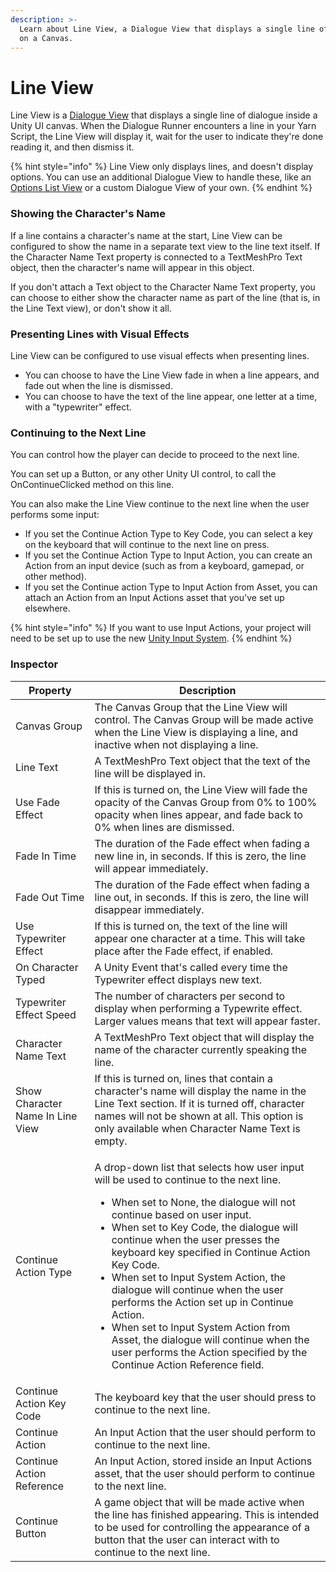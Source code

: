 ```yaml
---
description: >-
  Learn about Line View, a Dialogue View that displays a single line of dialogue
  on a Canvas.
---
```


# Line View

Line View is a [Dialogue View](README.md) that displays a single line of dialogue inside a Unity UI canvas. When the Dialogue Runner encounters a line in your Yarn Script, the Line View will display it, wait for the user to indicate they're done reading it, and then dismiss it.

{% hint style="info" %}
Line View only displays lines, and doesn't display options. You can use an additional Dialogue View to handle these, like an [Options List View](options-list-view.md) or a custom Dialogue View of your own.
{% endhint %}

### Showing the Character's Name

If a line contains a character's name at the start, Line View can be configured to show the name in a separate text view to the line text itself. If the Character Name Text property is connected to a TextMeshPro Text object, then the character's name will appear in this object.

If you don't attach a Text object to the Character Name Text property, you can choose to either show the character name as part of the line (that is, in the Line Text view), or don't show it all.

### Presenting Lines with Visual Effects

Line View can be configured to use visual effects when presenting lines.

* You can choose to have the Line View fade in when a line appears, and fade out when the line is dismissed.
* You can choose to have the text of the line appear, one letter at a time, with a "typewriter" effect.

### Continuing to the Next Line

You can control how the player can decide to proceed to the next line.

You can set up a Button, or any other Unity UI control, to call the OnContinueClicked method on this line.

You can also make the Line View continue to the next line when the user performs some input:

* If you set the Continue Action Type to Key Code, you can select a key on the keyboard that will continue to the next line on press.
* If you set the Continue Action Type to Input Action, you can create an Action from an input device (such as from a keyboard, gamepad, or other method).
* If you set the Continue action Type to Input Action from Asset, you can attach an Action from an Input Actions asset that you've set up elsewhere.

{% hint style="info" %}
If you want to use Input Actions, your project will need to be set up to use the new [Unity Input System](https://docs.unity3d.com/Packages/com.unity.inputsystem@1.2/manual/index.html).
{% endhint %}

### Inspector

| Property                         | Description                                                                                                                                                                                                                                                                                                                                                                                                                                                                                                                                                                                                                       |
| -------------------------------- | --------------------------------------------------------------------------------------------------------------------------------------------------------------------------------------------------------------------------------------------------------------------------------------------------------------------------------------------------------------------------------------------------------------------------------------------------------------------------------------------------------------------------------------------------------------------------------------------------------------------------------- |
| Canvas Group                     | The Canvas Group that the Line View will control. The Canvas Group will be made active when the Line View is displaying a line, and inactive when not displaying a line.                                                                                                                                                                                                                                                                                                                                                                                                                                                          |
| Line Text                        | A TextMeshPro Text object that the text of the line will be displayed in.                                                                                                                                                                                                                                                                                                                                                                                                                                                                                                                                                         |
| Use Fade Effect                  | If this is turned on, the Line View will fade the opacity of the Canvas Group from 0% to 100% opacity when lines appear, and fade back to 0% when lines are dismissed.                                                                                                                                                                                                                                                                                                                                                                                                                                                            |
| Fade In Time                     | The duration of the Fade effect when fading a new line in, in seconds. If this is zero, the line will appear immediately.                                                                                                                                                                                                                                                                                                                                                                                                                                                                                                         |
| Fade Out Time                    | The duration of the Fade effect when fading a line out, in seconds. If this is zero, the line will disappear immediately.                                                                                                                                                                                                                                                                                                                                                                                                                                                                                                         |
| Use Typewriter Effect            | If this is turned on, the text of the line will appear one character at a time. This will take place after the Fade effect, if enabled.                                                                                                                                                                                                                                                                                                                                                                                                                                                                                           |
| On Character Typed               | A Unity Event that's called every time the Typewriter effect displays new text.                                                                                                                                                                                                                                                                                                                                                                                                                                                                                                                                                   |
| Typewriter Effect Speed          | The number of characters per second to display when performing a Typewrite effect. Larger values means that text will appear faster.                                                                                                                                                                                                                                                                                                                                                                                                                                                                                              |
| Character Name Text              | A TextMeshPro Text object that will display the name of the character currently speaking the line.                                                                                                                                                                                                                                                                                                                                                                                                                                                                                                                                |
| Show Character Name In Line View | If this is turned on, lines that contain a character's name will display the name in the Line Text section. If it is turned off, character names will not be shown at all. This option is only available when Character Name Text is empty.                                                                                                                                                                                                                                                                                                                                                                                       |
| Continue Action Type             | <p>A drop-down list that selects how user input will be used to continue to the next line. </p><ul><li>When set to None, the dialogue will not continue based on user input.</li><li>When set to Key Code, the dialogue will continue when the user presses the keyboard key specified in Continue Action Key Code.</li><li>When set to Input System Action, the dialogue will continue when the user performs the Action set up in Continue Action.</li><li>When set to Input System Action from Asset, the dialogue will continue when the user performs the Action specified by the Continue Action Reference field.</li></ul> |
| Continue Action Key Code         | The keyboard key that the user should press to continue to the next line.                                                                                                                                                                                                                                                                                                                                                                                                                                                                                                                                                         |
| Continue Action                  | An Input Action that the user should perform to continue to the next line.                                                                                                                                                                                                                                                                                                                                                                                                                                                                                                                                                        |
| Continue Action Reference        | An Input Action, stored inside an Input Actions asset, that the user should perform to continue to the next line.                                                                                                                                                                                                                                                                                                                                                                                                                                                                                                                 |
| Continue Button                  | A game object that will be made active when the line has finished appearing. This is intended to be used for controlling the appearance of a button that the user can interact with to continue to the next line.                                                                                                                                                                                                                                                                                                                                                                                                                 |

